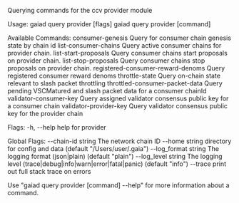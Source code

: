 Querying commands for the ccv provider module

Usage:
  gaiad query provider [flags]
  gaiad query provider [command]

Available Commands:
  consumer-genesis                  Query for consumer chain genesis state by chain id
  list-consumer-chains              Query active consumer chains for provider chain.
  list-start-proposals              Query consumer chains start proposals on provider chain.
  list-stop-proposals               Query consumer chains stop proposals on provider chain.
  registered-consumer-reward-denoms Query registered consumer reward denoms
  throttle-state                    Query on-chain state relevant to slash packet throttling
  throttled-consumer-packet-data    Query pending VSCMatured and slash packet data for a consumer chainId
  validator-consumer-key            Query assigned validator consensus public key for a consumer chain
  validator-provider-key            Query validator consensus public key for the provider chain

Flags:
  -h, --help   help for provider

Global Flags:
      --chain-id string     The network chain ID
      --home string         directory for config and data (default "/Users/user/.gaia")
      --log_format string   The logging format (json|plain) (default "plain")
      --log_level string    The logging level (trace|debug|info|warn|error|fatal|panic) (default "info")
      --trace               print out full stack trace on errors

Use "gaiad query provider [command] --help" for more information about a command.
